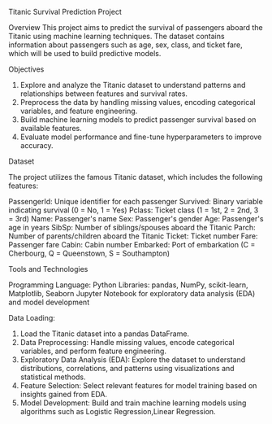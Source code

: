 Titanic Survival Prediction Project

Overview
This project aims to predict the survival of passengers aboard the Titanic using machine learning techniques. The dataset contains information about passengers such as age, sex, class, and ticket fare, which will be used to build predictive models.

Objectives
1) Explore and analyze the Titanic dataset to understand patterns and relationships between features and survival rates.
2) Preprocess the data by handling missing values, encoding categorical variables, and feature engineering.
3) Build machine learning models to predict passenger survival based on available features.
4) Evaluate model performance and fine-tune hyperparameters to improve accuracy.

Dataset

The project utilizes the famous Titanic dataset, which includes the following features:

PassengerId: Unique identifier for each passenger
Survived: Binary variable indicating survival (0 = No, 1 = Yes)
Pclass: Ticket class (1 = 1st, 2 = 2nd, 3 = 3rd)
Name: Passenger's name
Sex: Passenger's gender
Age: Passenger's age in years
SibSp: Number of siblings/spouses aboard the Titanic
Parch: Number of parents/children aboard the Titanic
Ticket: Ticket number
Fare: Passenger fare
Cabin: Cabin number
Embarked: Port of embarkation (C = Cherbourg, Q = Queenstown, S = Southampton)

Tools and Technologies

Programming Language: Python
Libraries: pandas, NumPy, scikit-learn, Matplotlib, Seaborn
Jupyter Notebook for exploratory data analysis (EDA) and model development

Data Loading:
1) Load the Titanic dataset into a pandas DataFrame.
2) Data Preprocessing: Handle missing values, encode categorical variables, and perform feature engineering.
3) Exploratory Data Analysis (EDA): Explore the dataset to understand distributions, correlations, and patterns using visualizations and statistical methods.
4) Feature Selection: Select relevant features for model training based on insights gained from EDA.
5) Model Development: Build and train machine learning models using algorithms such as Logistic Regression,Linear Regression.





















